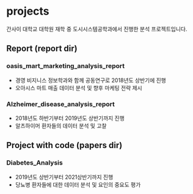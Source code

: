 # projects
간사이 대학교 대학원 재학 중 도시시스템공학과에서 진행한 분석 프로젝트입니다.

## Report (report dir)
### oasis_mart_marketing_analysis_report
- 경영 비지니스 정보학과와 함께 공동연구로 2018년도 상반기에 진행
- 오아시스 마트 매출 데이터 분석 및 향후 마케팅 전략 제시

### Alzheimer_disease_analysis_report
- 2018년도 하반기부터 2019년도 상반기까지 진행  
- 알츠하이머 환자들의 데이터 분석 및 고찰


## Project with code (papers dir)
### Diabetes_Analysis
- 2019년도 상반기부터 2021상반기까지 진행
- 당뇨병 환자들에 대한 데이터 분석 및 요인의 중요도 평가

